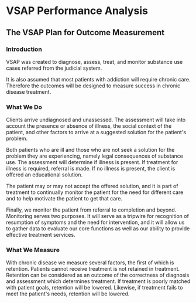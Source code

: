 # VSAP Performance Analysis

## The VSAP Plan for Outcome Measurement

### Introduction

VSAP was created to diagnose, assess, treat, and monitor substance use cases
referred from the judicial system.

It is also assumed that most patients with addiction will require chronic care.
Therefore the outcomes will be designed to measure success in chronic disease 
treatment.


### What We Do

Clients arrive undiagnosed and unassessed. The assessment will take into 
account the presence or absence of illness, the social context of the patient, 
and other factors to arrive at a suggested solution for the patient's problem.

Both patients who are ill and those who are not seek a solution for 
the problem they are experiencing, namely legal consequences of 
substance use. The assessment will determine if illness is present. If treatment 
for illness is required, referral is made. If no illness is present, the client
is offered an educational solution.

The patient may or may not accept the offered solution, and it is part of 
treatment to continually monitor the patient for the need for different care and to 
help motivate the patient to get that care.

Finally, we monitor the patient from referral to completion and beyond. Monitoring
serves two purposes. It will serve as a tripwire for recognition of resumption
of symptoms and the need for intervention, and it will allow us to gather data
to evaluate our core functions as well as our ability to provide effective treatment
services. 


### What We Measure

With chronic disease we measure several factors, the first of which is retention.
Patients cannot receive treatment is not retained in treatment. Retention can be
considered as an outcome of the correctness of diagnosis and assessment which
determines treatment. If treatment is poorly matched with patient goals, retention 
will be lowered. Likewise, if treatment fails to meet the patient's needs, retention
will be lowered.
